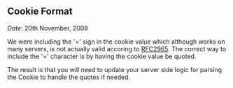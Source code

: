 Cookie Format
-------------

*Date*: 20th November, 2009

We were including the '=' sign in the cookie value which although works on many
servers, is not actually valid accoring to [RFC2965][CookieRFC]. The correct
way to include the '=' character is by having the cookie value be quoted.

The result is that you will need to update your server side logic for parsing
the Cookie to handle the quotes if needed.

[CookieRFC]: http://www.faqs.org/rfcs/rfc2965.html
